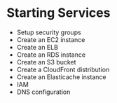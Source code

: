 # Starting Services

* Setup security groups
* Create an EC2 instance
* Create an ELB
* Create an RDS instance
* Create an S3 bucket
* Create a CloudFront distribution
* Create an Elasticache instance
* IAM
* DNS configuration
